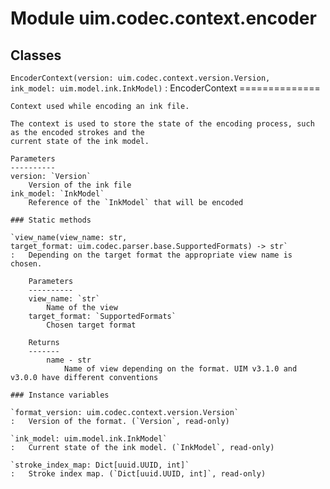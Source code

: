 Module uim.codec.context.encoder
================================

Classes
-------

`EncoderContext(version: uim.codec.context.version.Version, ink_model: uim.model.ink.InkModel)`
:   EncoderContext
    ==============
    
    Context used while encoding an ink file.
    
    The context is used to store the state of the encoding process, such as the encoded strokes and the
    current state of the ink model.
    
    Parameters
    ----------
    version: `Version`
        Version of the ink file
    ink_model: `InkModel`
        Reference of the `InkModel` that will be encoded

    ### Static methods

    `view_name(view_name: str, target_format: uim.codec.parser.base.SupportedFormats) ‑> str`
    :   Depending on the target format the appropriate view name is chosen.
        
        Parameters
        ----------
        view_name: `str`
            Name of the view
        target_format: `SupportedFormats`
            Chosen target format
        
        Returns
        -------
            name - str
                Name of view depending on the format. UIM v3.1.0 and v3.0.0 have different conventions

    ### Instance variables

    `format_version: uim.codec.context.version.Version`
    :   Version of the format. (`Version`, read-only)

    `ink_model: uim.model.ink.InkModel`
    :   Current state of the ink model. (`InkModel`, read-only)

    `stroke_index_map: Dict[uuid.UUID, int]`
    :   Stroke index map. (`Dict[uuid.UUID, int]`, read-only)